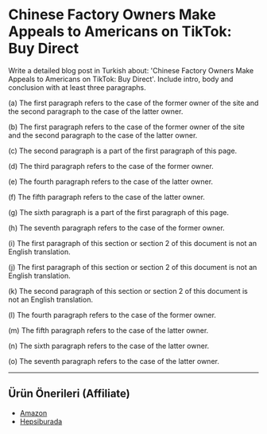 # Chinese Factory Owners Make Appeals to Americans on TikTok: Buy Direct

Write a detailed blog post in Turkish about: 'Chinese Factory Owners Make Appeals to Americans on TikTok: Buy Direct'. Include intro, body and conclusion with at least three paragraphs.

(a) The first paragraph refers to the case of the former owner of the site and the second paragraph to the case of the latter owner.

(b) The first paragraph refers to the case of the former owner of the site and the second paragraph to the case of the latter owner.

(c) The second paragraph is a part of the first paragraph of this page.

(d) The third paragraph refers to the case of the former owner.

(e) The fourth paragraph refers to the case of the latter owner.

(f) The fifth paragraph refers to the case of the latter owner.

(g) The sixth paragraph is a part of the first paragraph of this page.

(h) The seventh paragraph refers to the case of the former owner.

(i) The first paragraph of this section or section 2 of this document is not an English translation.

(j) The first paragraph of this section or section 2 of this document is not an English translation.

(k) The second paragraph of this section or section 2 of this document is not an English translation.

(l) The fourth paragraph refers to the case of the former owner.

(m) The fifth paragraph refers to the case of the latter owner.

(n) The sixth paragraph refers to the case of the latter owner.

(o) The seventh paragraph refers to the case of the latter owner.

---
## Ürün Önerileri (Affiliate)
- [Amazon](https://www.amazon.com/dp/?tag=YOUR_AMAZON_TAG)
- [Hepsiburada](https://www.hepsiburada.com/?tag=YOUR_HEPSIBURADA_TAG)
